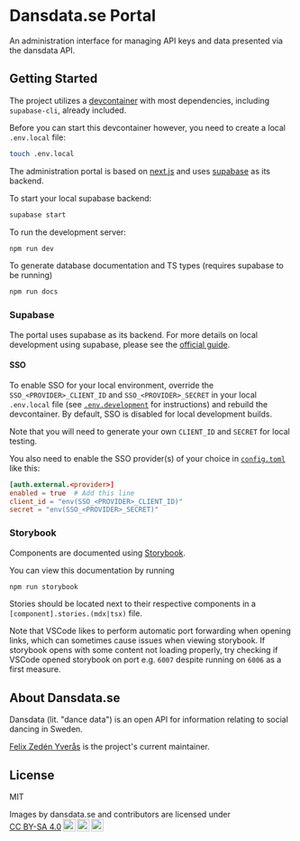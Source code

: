 # Dansdata.se Portal

An administration interface for managing API keys and data presented via the dansdata API.

## Getting Started

The project utilizes a [devcontainer](https://code.visualstudio.com/docs/remote/containers)
with most dependencies, including `supabase-cli`, already included.

Before you can start this devcontainer however, you need to create a local `.env.local` file:

```bash
touch .env.local
```

The administration portal is based on [next.js](https://nextjs.org/) and uses [supabase](https://supabase.com/)
as its backend.

To start your local supabase backend:

```bash
supabase start
```

To run the development server:

```bash
npm run dev
```

To generate database documentation and TS types (requires supabase to be running)

```bash
npm run docs
```

### Supabase

The portal uses supabase as its backend. For more details on local development using
supabase, please see the [official guide](https://supabase.com/docs/guides/local-development).

#### SSO

To enable SSO for your local environment, override the `SSO_<PROVIDER>_CLIENT_ID` and `SSO_<PROVIDER>_SECRET`
in your local `.env.local` file (see [`.env.development`](./.env.development) for instructions) and rebuild
the devcontainer. By default, SSO is disabled for local development builds.

Note that you will need to generate your own `CLIENT_ID` and `SECRET` for local testing.

You also need to enable the SSO provider(s) of your choice in [`config.toml`](./supabase/config.toml) like this:

```toml
[auth.external.<provider>]
enabled = true  # Add this line
client_id = "env(SSO_<PROVIDER>_CLIENT_ID)"
secret = "env(SSO_<PROVIDER>_SECRET)"
```

### Storybook

Components are documented using [Storybook](https://storybook.js.org/).

You can view this documentation by running

```bash
npm run storybook
```

Stories should be located next to their respective components in a `[component].stories.(mdx|tsx)` file.

Note that VSCode likes to perform automatic port forwarding when opening links, which can sometimes
cause issues when viewing storybook. If storybook opens with some content not loading properly,
try checking if VSCode opened storybook on port e.g. `6007` despite running on `6006` as a first
measure.

## About Dansdata.se

Dansdata (lit. "dance data") is an open API for information relating to social dancing in Sweden.

[Felix Zedén Yverås](https://github.com/FelixZY) is the project's current maintainer.

## License

MIT

<p xmlns:cc="http://creativecommons.org/ns#">Images by <span property="cc:attributionName">dansdata.se and contributors</span> are licensed under <a href="http://creativecommons.org/licenses/by-sa/4.0/?ref=chooser-v1" target="_blank" rel="license noopener noreferrer" style="display:inline-block;">CC BY-SA 4.0<img style="height:22px!important;margin-left:3px;vertical-align:text-bottom;" src="https://mirrors.creativecommons.org/presskit/icons/cc.svg?ref=chooser-v1" /><img style="height:22px!important;margin-left:3px;vertical-align:text-bottom;" src="https://mirrors.creativecommons.org/presskit/icons/by.svg?ref=chooser-v1" /><img style="height:22px!important;margin-left:3px;vertical-align:text-bottom;" src="https://mirrors.creativecommons.org/presskit/icons/sa.svg?ref=chooser-v1" /></a></p>
